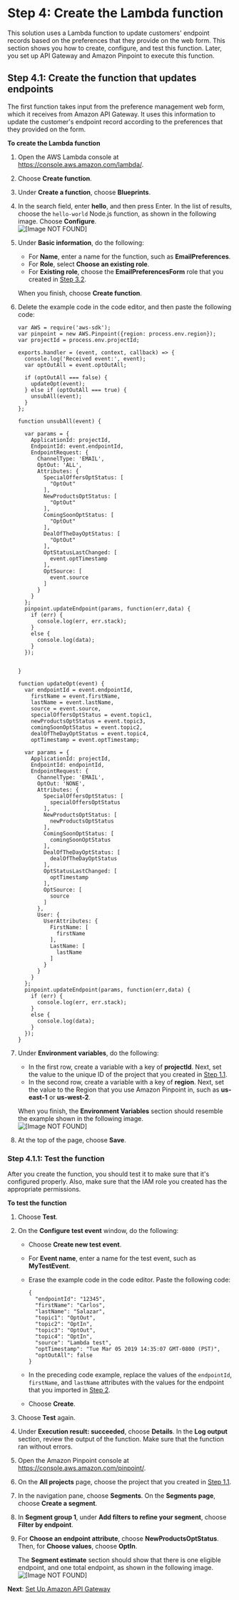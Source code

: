# Step 4: Create the Lambda function<a name="tutorials-email-prefs-part-4"></a>

This solution uses a Lambda function to update customers' endpoint records based on the preferences that they provide on the web form\. This section shows you how to create, configure, and test this function\. Later, you set up API Gateway and Amazon Pinpoint to execute this function\.

## Step 4\.1: Create the function that updates endpoints<a name="tutorials-email-prefs-part-4-create-register-function"></a>

The first function takes input from the preference management web form, which it receives from Amazon API Gateway\. It uses this information to update the customer's endpoint record according to the preferences that they provided on the form\.

**To create the Lambda function**

1. Open the AWS Lambda console at [https://console\.aws\.amazon\.com/lambda/](https://console.aws.amazon.com/lambda/)\.

1. Choose **Create function**\.

1. Under **Create a function**, choose **Blueprints**\.

1. In the search field, enter **hello**, and then press Enter\. In the list of results, choose the `hello-world` Node\.js function, as shown in the following image\. Choose **Configure**\.  
![\[Image NOT FOUND\]](http://docs.aws.amazon.com/pinpoint/latest/developerguide/images/SMS_Reg_Tutorial_LAM_Step1.4.png)

1. Under **Basic information**, do the following:
   + For **Name**, enter a name for the function, such as **EmailPreferences**\.
   + For **Role**, select **Choose an existing role**\.
   + For **Existing role**, choose the **EmailPreferencesForm** role that you created in [Step 3\.2](tutorials-email-prefs-part-3.md#tutorials-email-prefs-part-3-create-role)\.

   When you finish, choose **Create function**\.

1. Delete the example code in the code editor, and then paste the following code:

   ```
   var AWS = require('aws-sdk');
   var pinpoint = new AWS.Pinpoint({region: process.env.region}); 
   var projectId = process.env.projectId;
   
   exports.handler = (event, context, callback) => {
     console.log('Received event:', event);
     var optOutAll = event.optOutAll;
     
     if (optOutAll === false) { 
       updateOpt(event);
     } else if (optOutAll === true) {
       unsubAll(event);
     }
   };
   
   function unsubAll(event) {
     
     var params = {
       ApplicationId: projectId,
       EndpointId: event.endpointId,
       EndpointRequest: {
         ChannelType: 'EMAIL',
         OptOut: 'ALL',
         Attributes: {
           SpecialOffersOptStatus: [
             "OptOut"
           ],
           NewProductsOptStatus: [
             "OptOut"
           ],
           ComingSoonOptStatus: [
             "OptOut"
           ], 
           DealOfTheDayOptStatus: [
             "OptOut"
           ], 
           OptStatusLastChanged: [
             event.optTimestamp
           ], 
           OptSource: [
             event.source
           ]
         }
       }
     };
     pinpoint.updateEndpoint(params, function(err,data) {
       if (err) {
         console.log(err, err.stack);
       }
       else {
         console.log(data);
       }
     });
     
     
   }
   
   function updateOpt(event) {
     var endpointId = event.endpointId,
       firstName = event.firstName,
       lastName = event.lastName,
       source = event.source,
       specialOffersOptStatus = event.topic1,
       newProductsOptStatus = event.topic3,
       comingSoonOptStatus = event.topic2,
       dealOfTheDayOptStatus = event.topic4,   
       optTimestamp = event.optTimestamp;
     
     var params = {
       ApplicationId: projectId,
       EndpointId: endpointId,
       EndpointRequest: {
         ChannelType: 'EMAIL',
         OptOut: 'NONE',
         Attributes: {
           SpecialOffersOptStatus: [
             specialOffersOptStatus
           ],
           NewProductsOptStatus: [
             newProductsOptStatus
           ],
           ComingSoonOptStatus: [
             comingSoonOptStatus
           ], 
           DealOfTheDayOptStatus: [
             dealOfTheDayOptStatus
           ], 
           OptStatusLastChanged: [
             optTimestamp
           ], 
           OptSource: [
             source
           ]
         },
         User: {
           UserAttributes: {
             FirstName: [
               firstName
             ],
             LastName: [
               lastName
             ]
           }
         }
       }
     };
     pinpoint.updateEndpoint(params, function(err,data) {
       if (err) {
         console.log(err, err.stack);
       }
       else {
         console.log(data);
       }
     });
   }
   ```

1. Under **Environment variables**, do the following:
   + In the first row, create a variable with a key of **projectId**\. Next, set the value to the unique ID of the project that you created in [Step 1\.1](tutorials-email-prefs-part-1.md#tutorials-email-prefs-part-1-create-project)\.
   + In the second row, create a variable with a key of **region**\. Next, set the value to the Region that you use Amazon Pinpoint in, such as **us\-east\-1** or **us\-west\-2**\.

   When you finish, the **Environment Variables** section should resemble the example shown in the following image\.  
![\[Image NOT FOUND\]](http://docs.aws.amazon.com/pinpoint/latest/developerguide/images/Email_Prefs_Tutorial_LAM_Step4.1_7.png)

1. At the top of the page, choose **Save**\.

### Step 4\.1\.1: Test the function<a name="tutorials-email-prefs-part-4-create-register-function-test"></a>

After you create the function, you should test it to make sure that it's configured properly\. Also, make sure that the IAM role you created has the appropriate permissions\.

**To test the function**

1. Choose **Test**\.

1. On the **Configure test event** window, do the following:
   + Choose **Create new test event**\.
   + For **Event name**, enter a name for the test event, such as **MyTestEvent**\.
   + Erase the example code in the code editor\. Paste the following code:

     ```
     {
       "endpointId": "12345",
       "firstName": "Carlos",
       "lastName": "Salazar",
       "topic1": "OptOut",
       "topic2": "OptIn",
       "topic3": "OptOut",
       "topic4": "OptIn",
       "source": "Lambda test",
       "optTimestamp": "Tue Mar 05 2019 14:35:07 GMT-0800 (PST)",
       "optOutAll": false
     }
     ```
   + In the preceding code example, replace the values of the `endpointId`, `firstName`, and `lastName` attributes with the values for the endpoint that you imported in [Step 2](tutorials-email-prefs-part-2.md#tutorials-email-prefs-part-2-import)\.
   + Choose **Create**\.

1. Choose **Test** again\.

1. Under **Execution result: succeeded**, choose **Details**\. In the **Log output** section, review the output of the function\. Make sure that the function ran without errors\.

1. Open the Amazon Pinpoint console at [https://console\.aws\.amazon\.com/pinpoint/](https://console.aws.amazon.com/pinpoint/)\.

1. On the **All projects** page, choose the project that you created in [Step 1\.1](tutorials-email-prefs-part-1.md#tutorials-email-prefs-part-1-create-project)\.

1. In the navigation pane, choose **Segments**\. On the **Segments page**, choose **Create a segment**\.

1. In **Segment group 1**, under **Add filters to refine your segment**, choose **Filter by endpoint**\.

1. For **Choose an endpoint attribute**, choose **NewProductsOptStatus**\. Then, for **Choose values**, choose **OptIn**\.

   The **Segment estimate** section should show that there is one eligible endpoint, and one total endpoint, as shown in the following image\.  
![\[Image NOT FOUND\]](http://docs.aws.amazon.com/pinpoint/latest/developerguide/images/Email_Prefs_Tutorial_LAM_Step4.1.1_9.png)

**Next**: [Set Up Amazon API Gateway](tutorials-email-prefs-part-5.md)